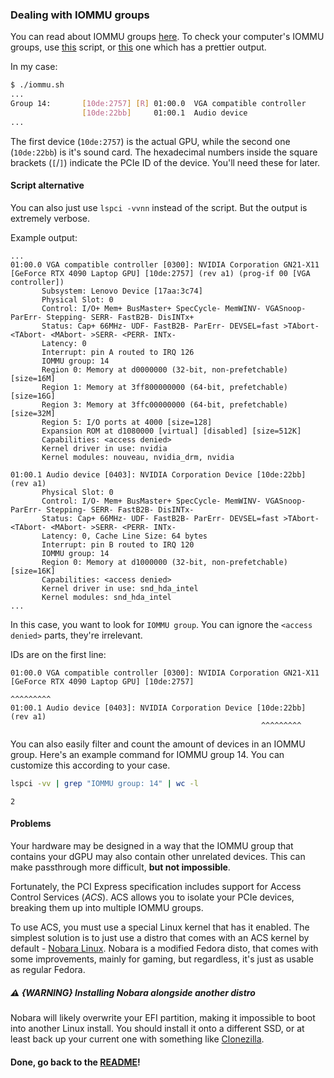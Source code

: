 ### Dealing with IOMMU groups
You can read about IOMMU groups [here](https://docs.redhat.com/en/documentation/red_hat_enterprise_linux/7/html/virtualization_deployment_and_administration_guide/sect-iommu-deep-dive). To check your computer's IOMMU groups, use [this](https://gist.github.com/flungo/428c374c040de1d0a30fd4a593d39040) script, or [this](https://gist.github.com/r15ch13/ba2d738985fce8990a4e9f32d07c6ada) one which has a prettier output.

In my case:
```sh
$ ./iommu.sh
...
Group 14:       [10de:2757] [R] 01:00.0  VGA compatible controller                GN21-X11 [GeForce RTX 4090 Laptop GPU]  
                [10de:22bb]     01:00.1  Audio device                             Device 22bb
...
```

The first device (`10de:2757`) is the actual GPU, while the second one (`10de:22bb`) is it's sound card. The hexadecimal numbers inside the square brackets (`[`/`]`) indicate the PCIe ID of the device. You'll need these for later.

#### Script alternative
You can also just use `lspci -vvnn` instead of the script. But the output is extremely verbose.

Example output:
```
...
01:00.0 VGA compatible controller [0300]: NVIDIA Corporation GN21-X11 [GeForce RTX 4090 Laptop GPU] [10de:2757] (rev a1) (prog-if 00 [VGA controller])  
       Subsystem: Lenovo Device [17aa:3c74]  
       Physical Slot: 0  
       Control: I/O+ Mem+ BusMaster+ SpecCycle- MemWINV- VGASnoop- ParErr- Stepping- SERR- FastB2B- DisINTx+  
       Status: Cap+ 66MHz- UDF- FastB2B- ParErr- DEVSEL=fast >TAbort- <TAbort- <MAbort- >SERR- <PERR- INTx-  
       Latency: 0  
       Interrupt: pin A routed to IRQ 126  
       IOMMU group: 14  
       Region 0: Memory at d0000000 (32-bit, non-prefetchable) [size=16M]  
       Region 1: Memory at 3ff800000000 (64-bit, prefetchable) [size=16G]  
       Region 3: Memory at 3ffc00000000 (64-bit, prefetchable) [size=32M]  
       Region 5: I/O ports at 4000 [size=128]  
       Expansion ROM at d1080000 [virtual] [disabled] [size=512K]  
       Capabilities: <access denied>  
       Kernel driver in use: nvidia  
       Kernel modules: nouveau, nvidia_drm, nvidia  
  
01:00.1 Audio device [0403]: NVIDIA Corporation Device [10de:22bb] (rev a1)
       Physical Slot: 0  
       Control: I/O- Mem+ BusMaster+ SpecCycle- MemWINV- VGASnoop- ParErr- Stepping- SERR- FastB2B- DisINTx-  
       Status: Cap+ 66MHz- UDF- FastB2B- ParErr- DEVSEL=fast >TAbort- <TAbort- <MAbort- >SERR- <PERR- INTx-  
       Latency: 0, Cache Line Size: 64 bytes  
       Interrupt: pin B routed to IRQ 120  
       IOMMU group: 14  
       Region 0: Memory at d1000000 (32-bit, non-prefetchable) [size=16K]  
       Capabilities: <access denied>  
       Kernel driver in use: snd_hda_intel  
       Kernel modules: snd_hda_intel
...
```

In this case, you want to look for `IOMMU group`. You can ignore the `<access denied>` parts, they're irrelevant.

IDs are on the first line:
```
01:00.0 VGA compatible controller [0300]: NVIDIA Corporation GN21-X11 [GeForce RTX 4090 Laptop GPU] [10de:2757]
                                                                                                     ^^^^^^^^^
01:00.1 Audio device [0403]: NVIDIA Corporation Device [10de:22bb] (rev a1)
                                                        ^^^^^^^^^
```

You can also easily filter and count the amount of devices in an IOMMU group. Here's an example command for IOMMU group 14. You can customize this according to your case.

```sh
lspci -vv | grep "IOMMU group: 14" | wc -l
```
```
2
```
#### Problems
Your hardware may be designed in a way that the IOMMU group that contains your dGPU may also contain other unrelated devices. This can make passthrough more difficult, **but not impossible**.

Fortunately, the PCI Express specification includes support for Access Control Services (*ACS*). ACS allows you to isolate your PCIe devices, breaking them up into multiple IOMMU groups.

To use ACS, you must use a special Linux kernel that has it enabled. The simplest solution is to just use a distro that comes with an ACS kernel by default - [Nobara Linux](https://nobaraproject.org/). Nobara is a modified Fedora disto, that comes with some improvements, mainly for gaming, but regardless, it's just as usable as regular Fedora.

##### ⚠️ {WARNING} Installing Nobara alongside another distro
Nobara will likely overwrite your EFI partition, making it impossible to boot into another Linux install. You should install it onto a different SSD, or at least back up your current one with something like [Clonezilla](https://clonezilla.org/).

#### Done, go back to the [README](README.md)!